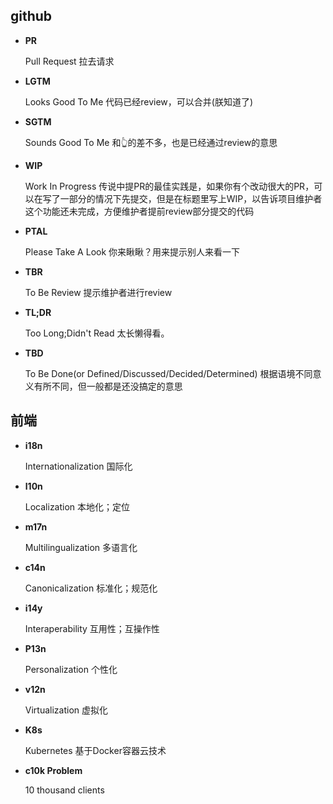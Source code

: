 ## github

- **PR**

  Pull Request 拉去请求

- **LGTM**

  Looks Good To Me 代码已经review，可以合并(朕知道了)

- **SGTM**

  Sounds Good To Me 和👆的差不多，也是已经通过review的意思

- **WIP**

  Work In Progress 传说中提PR的最佳实践是，如果你有个改动很大的PR，可以在写了一部分的情况下先提交，但是在标题里写上WIP，以告诉项目维护者这个功能还未完成，方便维护者提前review部分提交的代码

- **PTAL**

  Please Take A Look 你来瞅瞅？用来提示别人来看一下

- **TBR**

  To Be Review 提示维护者进行review

- **TL;DR**

  Too Long;Didn't Read 太长懒得看。

- **TBD**

  To Be Done(or Defined/Discussed/Decided/Determined) 根据语境不同意义有所不同，但一般都是还没搞定的意思

## 前端

- **i18n**

  Internationalization 国际化

- **l10n**

  Localization 本地化；定位

- **m17n**

  Multilingualization 多语言化

- **c14n**

  Canonicalization 标准化；规范化

- **i14y**

  Interaperability 互用性；互操作性

- **P13n**

  Personalization 个性化

- **v12n**

  Virtualization 虚拟化

- **K8s**

  Kubernetes 基于Docker容器云技术

- **c10k Problem**

  10 thousand clients